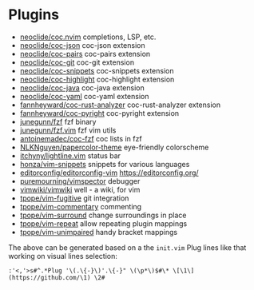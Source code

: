 # Plugins

* [neoclide/coc.nvim](https://github.com/neoclide/coc.nvim) completions, LSP, etc.
* [neoclide/coc-json](https://github.com/neoclide/coc-json) coc-json extension
* [neoclide/coc-pairs](https://github.com/neoclide/coc-pairs) coc-pairs extension
* [neoclide/coc-git](https://github.com/neoclide/coc-git) coc-git extension
* [neoclide/coc-snippets](https://github.com/neoclide/coc-snippets) coc-snippets extension
* [neoclide/coc-highlight](https://github.com/neoclide/coc-highlight) coc-highlight extension
* [neoclide/coc-java](https://github.com/neoclide/coc-java) coc-java extension
* [neoclide/coc-yaml](https://github.com/neoclide/coc-yaml) coc-yaml extension
* [fannheyward/coc-rust-analyzer](https://github.com/fannheyward/coc-rust-analyzer) coc-rust-analyzer extension
* [fannheyward/coc-pyright](https://github.com/fannheyward/coc-pyright) coc-pyright extension
* [junegunn/fzf](https://github.com/junegunn/fzf) fzf binary
* [junegunn/fzf.vim](https://github.com/junegunn/fzf.vim) fzf vim utils
* [antoinemadec/coc-fzf](https://github.com/antoinemadec/coc-fzf) coc lists in fzf
* [NLKNguyen/papercolor-theme](https://github.com/NLKNguyen/papercolor-theme) eye-friendly colorscheme
* [itchyny/lightline.vim](https://github.com/itchyny/lightline.vim) status bar
* [honza/vim-snippets](https://github.com/honza/vim-snippets) snippets for various languages
* [editorconfig/editorconfig-vim](https://github.com/editorconfig/editorconfig-vim) https://editorconfig.org/
* [puremourning/vimspector](https://github.com/puremourning/vimspector) debugger
* [vimwiki/vimwiki](https://github.com/vimwiki/vimwiki) well - a wiki, for vim
* [tpope/vim-fugitive](https://github.com/tpope/vim-fugitive) git integration
* [tpope/vim-commentary](https://github.com/tpope/vim-commentary) commenting
* [tpope/vim-surround](https://github.com/tpope/vim-surround) change surroundings in place
* [tpope/vim-repeat](https://github.com/tpope/vim-repeat) allow repeating plugin mappings
* [tpope/vim-unimpaired](https://github.com/tpope/vim-unimpaired) handy bracket mappings

The above can be generated based on a the `init.vim` Plug lines like that working on visual lines selection:

`:'<,'>s#^.*Plug '\(.\{-}\)'.\{-}" \(\p*\)$#\* \[\1\](https://github.com/\1) \2#`

